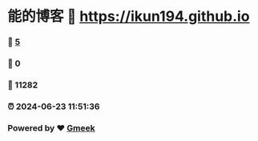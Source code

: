 # 能的博客 :link: https://ikun194.github.io 
### :page_facing_up: [5](https://ikun194.github.io/tag.html) 
### :speech_balloon: 0 
### :hibiscus: 11282 
### :alarm_clock: 2024-06-23 11:51:36 
### Powered by :heart: [Gmeek](https://github.com/Meekdai/Gmeek)
